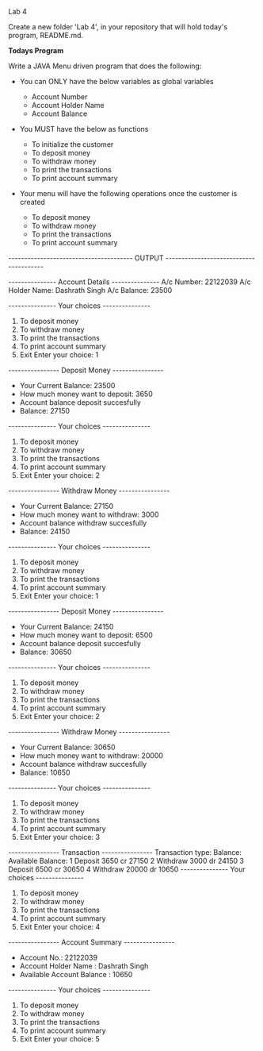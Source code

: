 Lab 4

Create a new folder 'Lab 4', in your repository that will hold today's program, README.md.

**Todays Program**

Write a JAVA Menu driven program that does the following:

- You can ONLY have the below variables as global variables
    - Account Number
    - Account Holder Name
    - Account Balance
    
- You MUST have the below as functions
    - To initialize the customer
    - To deposit money
    - To withdraw money
    - To print the transactions
    - To print account summary
    
- Your menu will have the following operations once the customer is created
    - To deposit money
    - To withdraw money
    - To print the transactions
    - To print account summary

--------------------------------------- OUTPUT ---------------------------------------


--------------- Account Details ---------------
A/c Number: 22122039
A/c Holder Name: Dashrath Singh
A/c Balance: 23500

--------------- Your choices ---------------

1. To deposit money
2. To withdraw money
3. To print the transactions
4. To print account summary
5. Exit
Enter your choice: 1

---------------- Deposit Money ----------------
- Your Current Balance: 23500
- How much money want to deposit: 3650
- Account balance deposit succesfully
- Balance: 27150

--------------- Your choices ---------------

1. To deposit money
2. To withdraw money
3. To print the transactions
4. To print account summary
5. Exit
Enter your choice: 2

---------------- Withdraw Money ----------------
- Your Current Balance: 27150
- How much money want to withdraw: 3000
- Account balance withdraw succesfully
- Balance: 24150

--------------- Your choices ---------------

1. To deposit money
2. To withdraw money
3. To print the transactions
4. To print account summary
5. Exit
Enter your choice: 1

---------------- Deposit Money ----------------
- Your Current Balance: 24150
- How much money want to deposit: 6500
- Account balance deposit succesfully
- Balance: 30650

--------------- Your choices ---------------

1. To deposit money
2. To withdraw money
3. To print the transactions
4. To print account summary
5. Exit
Enter your choice: 2

---------------- Withdraw Money ----------------
- Your Current Balance: 30650
- How much money want to withdraw: 20000
- Account balance withdraw succesfully
- Balance: 10650

--------------- Your choices ---------------

1. To deposit money
2. To withdraw money
3. To print the transactions
4. To print account summary
5. Exit
Enter your choice: 3

---------------- Transaction ----------------
Transaction     type:           Balance:        Available Balance:
        1       Deposit         3650    cr      27150
        2       Withdraw        3000    dr      24150
        3       Deposit         6500    cr      30650
        4       Withdraw        20000   dr      10650
--------------- Your choices ---------------

1. To deposit money
2. To withdraw money
3. To print the transactions
4. To print account summary
5. Exit
Enter your choice: 4

---------------- Account Summary ----------------
 - Account No.: 22122039
 - Account Holder Name : Dashrath Singh
 - Available Account Balance : 10650

--------------- Your choices ---------------

1. To deposit money
2. To withdraw money
3. To print the transactions
4. To print account summary
5. Exit
Enter your choice: 5
